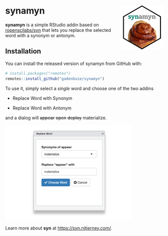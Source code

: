 # synamyn <img src="man/figures/logo.png" align="right" height=140/>

**synamyn** is a simple RStudio addin based on [ropenscilabs/syn](https://github.com/ropenscilabs/syn) that lets you replace the selected word with a synonym or antonym.

## Installation

You can install the released version of synamyn from GitHub with:

``` r
# install.packages("remotes")
remotes::install_github("gadenbuie/synamyn")
```

To use it, simply select a _single_ word and choose one of the two addins

- Replace Word with Synonym

- Replace Word with Antonym

and a dialog will ~~appear~~ ~~open~~ ~~deploy~~ materialize.

<img src="man/figures/addin-screenshot.png" align="center" width="400px"/>

Learn more about **syn** at <https://syn.njtierney.com/>.
